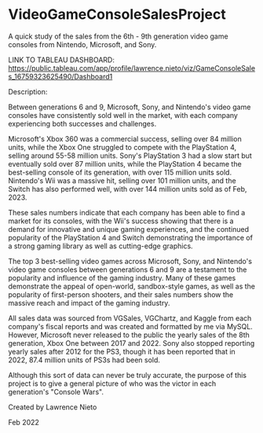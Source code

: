# VideoGameConsoleSalesProject
A quick study of the sales from the 6th - 9th generation video game consoles from Nintendo, Microsoft, and Sony.

LINK TO TABLEAU DASHBOARD: https://public.tableau.com/app/profile/lawrence.nieto/viz/GameConsoleSales_16759323625490/Dashboard1

Description:

Between generations 6 and 9, Microsoft, Sony, and Nintendo's video game consoles have consistently sold well in the market, with each company experiencing both successes and challenges. 

Microsoft's Xbox 360 was a commercial success, selling over 84 million units, while the Xbox One struggled to compete with the PlayStation 4, selling around 55-58 million units.
Sony's PlayStation 3 had a slow start but eventually sold over 87 million units, while the PlayStation 4 became the best-selling console of its generation, with over 115 million units sold. Nintendo's Wii was a massive hit, selling over 101 million units, and the Switch has also performed well, with over 144 million units sold as of Feb, 2023. 

These sales numbers indicate that each company has been able to find a market for its consoles, with the Wii's success showing that there is a demand for innovative and unique gaming experiences, and the continued popularity of the PlayStation 4 and Switch demonstrating the importance of a strong gaming library as well as cutting-edge graphics.

The top 3 best-selling video games across Microsoft, Sony, and Nintendo's video game consoles between generations 6 and 9 are a testament to the popularity and influence of the gaming industry. Many of these games demonstrate the appeal of open-world, sandbox-style games, as well as the popularity of first-person shooters, and their sales numbers show the massive reach and impact of the gaming industry.

All sales data was sourced from VGSales, VGChartz, and Kaggle from each company's fiscal reports and was created and formatted by me via MySQL.
However, Microsoft never released to the public the yearly sales of the 8th generation, Xbox One between 2017 and 2022. Sony also stopped reporting yearly sales after 2012 for the PS3, though it has been reported that in 2022, 87.4 million units of PS3s had been sold.

Although this sort of data can never be truly accurate, the purpose of this project is to give a general picture of who was the victor in each generation's "Console Wars".

Created by Lawrence Nieto

Feb 2022
